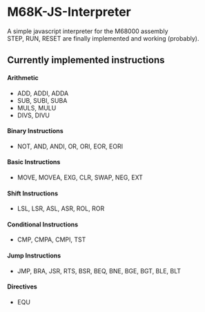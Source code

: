 # M68K-JS-Interpreter

A simple javascript interpreter for the M68000 assembly<br/>
STEP, RUN, RESET are finally implemented and working (probably).


## Currently implemented instructions

#### Arithmetic
 - ADD, ADDI, ADDA  
 - SUB, SUBI, SUBA  
 - MULS, MULU
 - DIVS, DIVU
 
#### Binary Instructions
 - NOT, AND, ANDI, OR, ORI, EOR, EORI

#### Basic Instructions

 - MOVE, MOVEA, EXG, CLR, SWAP, NEG, EXT 

#### Shift Instructions

 - LSL, LSR, ASL, ASR, ROL, ROR 

#### Conditional Instructions

 - CMP, CMPA, CMPI, TST

#### Jump Instructions

 - JMP, BRA, JSR, RTS, BSR, BEQ, BNE, BGE, BGT, BLE, BLT

#### Directives

 - EQU
